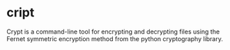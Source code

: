 # cript
Crypt is a command-line tool for encrypting and decrypting files using the Fernet symmetric encryption method from the python cryptography library.
